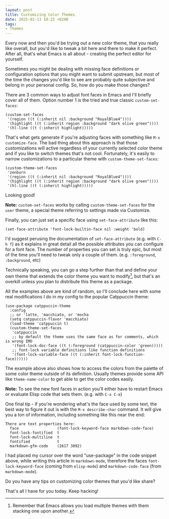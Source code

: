 ```yaml
---
layout: post
title: Customizing Color Themes
date: 2025-02-13 10:23 +0200
tags:
- Themes
---
```


Every now and then you'd be trying out a new color theme, that you really like overall, but you'd
like to tweak a bit here and there to make it perfect. After all, that's what Emacs
is all about - creating the perfect editor for yourself.

Sometimes you might be dealing with missing face definitions or configuration
options that you might want to submit upstream, but most of the time the changes
you'd like to see are probably quite subjective and belong in your personal
config. So, how do you make those changes?

There are 3 common ways to adjust font faces in Emacs and I'll briefly cover all
of them. Option number 1 is the tried and true classic `custom-set-faces`:


``` emacs-lisp
(custom-set-faces
 '(region ((t (:inherit nil :background "RoyalBlue4"))))
 '(highlight ((t (:inherit region :background "dark olive green"))))
 '(hl-line ((t (:inherit highlight)))))
```

That's what gets generate if you're adjusting faces with something like `M-x customize-face`.
The bad thing about this approach is that those customizations will active regardless of your
currently selected color theme and if you like to switch themes that's not cool. Fortunately, it's
easily to narrow customizations to a particular theme with `custom-theme-set-faces`:

``` emacs-lisp
(custom-theme-set-faces
 'zenburn
 '(region ((t (:inherit nil :background "RoyalBlue4"))))
 '(highlight ((t (:inherit region :background "dark olive green"))))
 '(hl-line ((t (:inherit highlight)))))
```

Looking good!

**Note:** `custom-set-faces` works by calling `custom-theme-set-faces` for the `user`
theme, a special theme referring to settings made via Customize.

Finally, you can just set a specific face using `set-face-attribute` like this:

``` emacs-lisp
(set-face-attribute 'font-lock-builtin-face nil :weight 'bold)
```

I'd suggest perusing the documentation of `set-face-attribute` (e.g. with `C-h f`)
as it explains in great detail all the possible attributes you can configure
for a font face. The number of properties you can set is truly epic, but most of
the time you'll need to tweak only a couple of them. (e.g. `:foreground`, `:background`, etc)

Technically speaking, you can go a step further than that and define your own theme
that extends the color theme you want to modify[^1], but that's an overkill unless you
plan to distribute this theme as a package.

All the examples above are kind of random, so I'll conclude here with some real modifications
I do in my config to the popular Catppuccin theme:

``` emacs-lisp
(use-package catppuccin-theme
  :config
  ;; or 'latte, 'macchiato, or 'mocha
  (setq catppuccin-flavor 'macchiato)
  (load-theme 'catppuccin t)
  (custom-theme-set-faces
   'catppuccin
   ;; by default the theme uses the same face as for comments, which is wrong IMO
   '(font-lock-doc-face ((t (:foreground (catppuccin-color 'green)))))
   ;; font-lock variable definitions like function definitions
   '(font-lock-variable-face ((t (:inherit font-lock-function-face))))))
```

The example above also shows how to access the colors from the palette of some color theme
outside of its definition. Usually themes provide some API like `theme-name-color` to
get able to get the color codes easily.

**Note:** To see the new font faces in action you'll either have to restart Emacs or
evaluate Elisp code that sets them. (e.g. with `C-x C-e`)

One final tip - if you're wondering what's the face used by some text, the best
way to figure it out is with the `M-x describe-char` command. It will give you a ton of
information, including something like this near the end:

```
There are text properties here:
  face                 (font-lock-keyword-face markdown-code-face)
  font-lock-fontified  t
  font-lock-multiline  t
  fontified            t
  markdown-gfm-code    (2617 3092)
```

I had placed my cursor over the word "use-package" in the code snippet above, while writing
this article in `markdown-mode`, therefore the faces `font-lock-keyword-face` (coming from `elisp-mode`)
and `markdown-code-face` (from `markdown-mode`).

Do you have any tips on customizing color themes that you'd like share?

That's all I have for you today. Keep hacking!

[^1]: Remember that Emacs allows you load multiple themes with them stacking one upon another.
